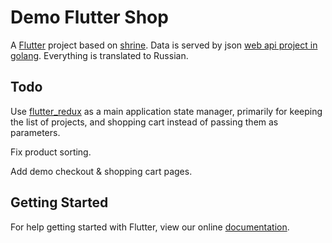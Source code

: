 # Demo Flutter Shop

A [Flutter](https://flutter.io/) project based on [shrine](https://github.com/flutter/flutter/tree/master/examples/flutter_gallery/lib/demo/shrine).
Data is served by json [web api project in golang](https://github.com/denisbakhtin/demoshop). Everything is translated to Russian.

## Todo

Use [flutter_redux](https://github.com/brianegan/flutter_redux) as a main application state manager, primarily for keeping the list of projects, and shopping cart instead of passing them as parameters.

Fix product sorting.

Add demo checkout & shopping cart pages.

## Getting Started

For help getting started with Flutter, view our online
[documentation](https://flutter.io/).

